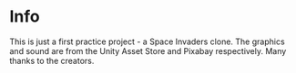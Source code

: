 # Info
This is just a first practice project - a Space Invaders clone. The graphics and sound are from the Unity Asset Store and Pixabay respectively. Many thanks to the creators.
